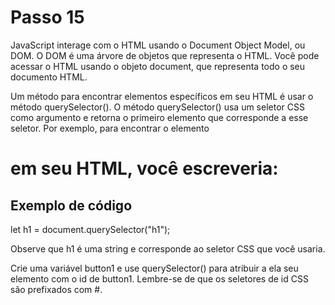 # Passo 15

JavaScript interage com o HTML usando o Document Object Model, ou DOM. O DOM é uma árvore de objetos que representa o HTML. Você pode acessar o HTML usando o objeto document, que representa todo o seu documento HTML.

Um método para encontrar elementos específicos em seu HTML é usar o método querySelector(). O método querySelector() usa um seletor CSS como argumento e retorna o primeiro elemento que corresponde a esse seletor. Por exemplo, para encontrar o elemento <h1> em seu HTML, você escreveria:

## Exemplo de código

let h1 = document.querySelector("h1");

Observe que h1 é uma string e corresponde ao seletor CSS que você usaria.

Crie uma variável button1 e use querySelector() para atribuir a ela seu elemento com o id de button1. Lembre-se de que os seletores de id CSS são prefixados com #.